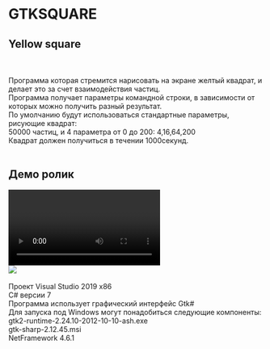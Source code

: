 # GTKSQUARE
<h2>Yellow square</h2><br>
<br>
Программа которая стремится нарисовать на экране желтый квадрат, и делает это за счет взаимодействия частиц.<br>
Программа получает параметры командной строки, в зависимости от которых можно получить разный результат.<br>
По умолчанию будут использоваться стандартные параметры, рисующие квадрат: <br>
50000 частиц, и 4 параметра от 0 до 200: 4,16,64,200<br>
Квадрат должен получиться в течении 1000секунд.<br>
<br>
<h2> Демо ролик</h2>
<video>http://youtu.be/36PWArC3ZGU</video>
<br>
<image src="https://github.com/NBAH79/GTKSQUARE/blob/master/duck.png" style="width=50%;height=50%"/>
<br>
<br>
Проект Visual Studio 2019 x86<br>
C# версии 7<br>
Программа использует графический интерфейс Gtk#<br>
Для запуска под Windows могут понадобиться следующие компоненты:<br>
gtk2-runtime-2.24.10-2012-10-10-ash.exe<br>
gtk-sharp-2.12.45.msi<br>
NetFramework 4.6.1
